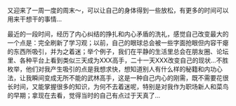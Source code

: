 又迎来了一周一度的周末～，可以让自己的身体得到一些放松，有更多的时间可以用来干想干的事情...



最近的一段时间，经历了内心纠结的挣扎和内心矛盾的洗礼，感觉自己改变最大的一个点是：完全刷新了学习观；以前，自己的眼球总会被一些字面抢眼但内容干瘪的东西所吸引，并为之着迷；举个例子，我们在平静的生活里总会在朋友圈、论坛里、各种平台上看到类似三天成为XXX高手，二十一天XXX改变自己的现状...不胜枚举，他们对我产生吸引的点是我想求快，想知道别人有什么样的秘籍和内功心法，让我瞬间变成无所不能的武林高手，这是一种自己内心的刚需，既不需要花很长时间，又能掌握很多的知识，为何不去着迷呢，特别是对我作为职场新人和菜鸟的早期；拿现在去看，觉得当时的自己有点过于天真了...



